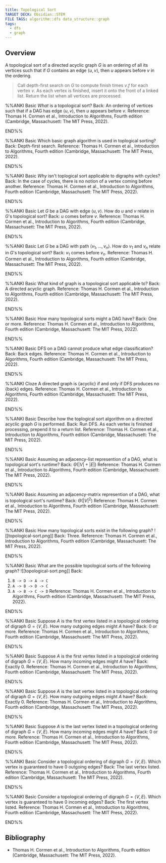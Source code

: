 ```yaml
---
title: Topological Sort
TARGET DECK: Obsidian::STEM
FILE TAGS: algorithm::dfs data_structure::graph
tags:
  - dfs
  - graph
---
```


## Overview

A topological sort of a directed acyclic graph $G$ is an ordering of all its vertices such that if $G$ contains an edge $\langle u, v \rangle$, then $u$ appears before $v$ in the ordering.

> Call depth-first search on $G$ to compute finish times $v{.}f$ for each vertex $v$. As each vertex is finished, insert it onto the front of a linked list. Return the list when all vertices are processed.

%%ANKI
Basic
*What* is a topological sort?
Back: An ordering of vertices such that if a DAG has edge $\langle u, v \rangle$, then $u$ appears before $v$.
Reference: Thomas H. Cormen et al., Introduction to Algorithms, Fourth edition (Cambridge, Massachusett: The MIT Press, 2022).
<!--ID: 1737086266647-->
END%%

%%ANKI
Basic
Which basic graph algorithm is used in toplogical sorting?
Back: Depth-first search.
Reference: Thomas H. Cormen et al., Introduction to Algorithms, Fourth edition (Cambridge, Massachusett: The MIT Press, 2022).
<!--ID: 1737086266658-->
END%%

%%ANKI
Basic
*Why* isn't toplogical sort applicable to digraphs with cycles?
Back: In the case of cycles, there is no notion of a vertex coming before another.
Reference: Thomas H. Cormen et al., Introduction to Algorithms, Fourth edition (Cambridge, Massachusett: The MIT Press, 2022).
<!--ID: 1737086266662-->
END%%

%%ANKI
Basic
Let $G$ be a DAG with edge $\langle u, v \rangle$. How do $u$ and $v$ relate in $G$'s topological sort?
Back: $u$ comes before $v$.
Reference: Thomas H. Cormen et al., Introduction to Algorithms, Fourth edition (Cambridge, Massachusett: The MIT Press, 2022).
<!--ID: 1737086266665-->
END%%

%%ANKI
Basic
Let $G$ be a DAG with path $\langle v_1, \ldots, v_n \rangle$. How do $v_1$ and $v_n$ relate in $G$'s topological sort?
Back: $v_1$ comes before $v_n$.
Reference: Thomas H. Cormen et al., Introduction to Algorithms, Fourth edition (Cambridge, Massachusett: The MIT Press, 2022).
<!--ID: 1737086266668-->
END%%

%%ANKI
Basic
What kind of graph is a topological sort applicable to?
Back: A directed acyclic graph.
Reference: Thomas H. Cormen et al., Introduction to Algorithms, Fourth edition (Cambridge, Massachusett: The MIT Press, 2022).
<!--ID: 1737086266673-->
END%%

%%ANKI
Basic
How many topological sorts might a DAG have?
Back: One or more.
Reference: Thomas H. Cormen et al., Introduction to Algorithms, Fourth edition (Cambridge, Massachusett: The MIT Press, 2022).
<!--ID: 1737086266676-->
END%%

%%ANKI
Basic
DFS on a DAG cannot produce what edge classification?
Back: Back edges.
Reference: Thomas H. Cormen et al., Introduction to Algorithms, Fourth edition (Cambridge, Massachusett: The MIT Press, 2022).
<!--ID: 1737086266680-->
END%%

%%ANKI
Cloze
A directed graph is {acyclic} if and only if DFS produces no {back} edges.
Reference: Thomas H. Cormen et al., Introduction to Algorithms, Fourth edition (Cambridge, Massachusett: The MIT Press, 2022).
<!--ID: 1737086266684-->
END%%

%%ANKI
Basic
Describe how the toplogical sort algorithm on a directed acyclic graph $G$ is performed.
Back: Run DFS. As each vertex is finished processing, prepend it to a return list.
Reference: Thomas H. Cormen et al., Introduction to Algorithms, Fourth edition (Cambridge, Massachusett: The MIT Press, 2022).
<!--ID: 1737086266688-->
END%%

%%ANKI
Basic
Assuming an adjacency-list represention of a DAG, what is topological sort's runtime?
Back: $\Theta(\lvert V \rvert + \lvert E \rvert)$
Reference: Thomas H. Cormen et al., Introduction to Algorithms, Fourth edition (Cambridge, Massachusett: The MIT Press, 2022).
<!--ID: 1737086266692-->
END%%

%%ANKI
Basic
Assuming an adjacency-matrix represention of a DAG, what is topological sort's runtime?
Back: $\Theta(\lvert V \rvert^2)$
Reference: Thomas H. Cormen et al., Introduction to Algorithms, Fourth edition (Cambridge, Massachusett: The MIT Press, 2022).
<!--ID: 1737086266695-->
END%%

%%ANKI
Basic
How many topological sorts exist in the following graph?
![[topological-sort.png]]
Back: Three.
Reference: Thomas H. Cormen et al., Introduction to Algorithms, Fourth edition (Cambridge, Massachusett: The MIT Press, 2022).
<!--ID: 1737086266699-->
END%%

%%ANKI
Basic
What are the possible topological sorts of the following graph?
![[topological-sort.png]]
Back:
1. `B -> D -> A -> C`
2. `A -> B -> D -> C`
3. `A -> B -> C -> D`
Reference: Thomas H. Cormen et al., Introduction to Algorithms, Fourth edition (Cambridge, Massachusett: The MIT Press, 2022).
<!--ID: 1737086266703-->
END%%

%%ANKI
Basic
Suppose $A$ is the first vertex listed in a topological ordering of digraph $G = \langle V, E \rangle$. How many outgoing edges might $A$ have?
Back: $0$ or more.
Reference: Thomas H. Cormen et al., Introduction to Algorithms, Fourth edition (Cambridge, Massachusett: The MIT Press, 2022).
<!--ID: 1742150391919-->
END%%

%%ANKI
Basic
Suppose $A$ is the first vertex listed in a topological ordering of digraph $G = \langle V, E \rangle$. How many incoming edges might $A$ have?
Back: Exactly $0$.
Reference: Thomas H. Cormen et al., Introduction to Algorithms, Fourth edition (Cambridge, Massachusett: The MIT Press, 2022).
<!--ID: 1742150391923-->
END%%

%%ANKI
Basic
Suppose $A$ is the last vertex listed in a topological ordering of digraph $G = \langle V, E \rangle$. How many outgoing edges might $A$ have?
Back: Exactly $0$.
Reference: Thomas H. Cormen et al., Introduction to Algorithms, Fourth edition (Cambridge, Massachusett: The MIT Press, 2022).
<!--ID: 1742150391925-->
END%%

%%ANKI
Basic
Suppose $A$ is the last vertex listed in a topological ordering of digraph $G = \langle V, E \rangle$. How many incoming edges might $A$ have?
Back: $0$ or more.
Reference: Thomas H. Cormen et al., Introduction to Algorithms, Fourth edition (Cambridge, Massachusett: The MIT Press, 2022).
<!--ID: 1742150391927-->
END%%

%%ANKI
Basic
Consider a topological ordering of digraph $G = \langle V, E \rangle$. Which vertex is guaranteed to have $0$ outgoing edges?
Back: The last vertex listed.
Reference: Thomas H. Cormen et al., Introduction to Algorithms, Fourth edition (Cambridge, Massachusett: The MIT Press, 2022).
<!--ID: 1742150391929-->
END%%

%%ANKI
Basic
Consider a topological ordering of digraph $G = \langle V, E \rangle$. Which vertex is guaranteed to have $0$ incoming edges?
Back: The first vertex listed.
Reference: Thomas H. Cormen et al., Introduction to Algorithms, Fourth edition (Cambridge, Massachusett: The MIT Press, 2022).
<!--ID: 1742150391930-->
END%%

## Bibliography

* Thomas H. Cormen et al., Introduction to Algorithms, Fourth edition (Cambridge, Massachusett: The MIT Press, 2022).